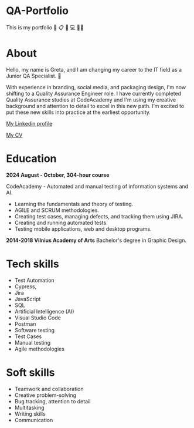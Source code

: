 # QA-Portfolio

This is my portfolio :file_folder: :clipboard: :lady_beetle: :computer: :raising_hand_woman:

# About
Hello, my name is Greta, and I am changing my career to the IT field as a Junior QA Specialist. :wave:

With experience in branding, social media, and packaging design, I'm now shifting to a Quality Assurance Engineer role. I have currently completed Quality Assurance studies at CodeAcademy and I'm using my creative background and attention to detail to excel in this new path. I’m excited to put these new skills into practice at the earliest opportunity.

[My Linkedin profile](https://www.linkedin.com/in/grejot/)

[My CV](https://drive.google.com/file/d/1uR4gHvGDMNf8sAzFZaJ5pNIPXJlrJFdD/view?usp=sharing)

# Education
**2024 August - October, 304-hour course**

CodeAcademy - Automated and manual testing of information systems and AI.
* Learning the fundamentals and theory of testing.
* AGILE and SCRUM methodologies.
* Creating test cases, managing defects, and tracking them using JIRA.
* Creating and running automated tests.
* Testing mobile applications, web and desktop programs.

**2014-2018 Vilnius Academy of Arts**
Bachelor's degree in Graphic Design.

# Tech skills
* Test Automation
* Cypress,
* Jira
* JavaScript
* SQL
* Artificial Intelligence (AI)
* Visual Studio Code
* Postman
* Software testing
* Test Cases
* Manual testing
* Agile methodologies

# Soft skills
* Teamwork and collaboration
* Creative problem-solving
* Bug tracking, attention to detail
* Multitasking
* Writing skills
* Communication


  
